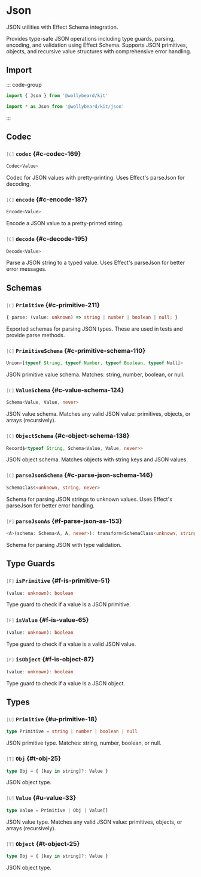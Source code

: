 # Json

JSON utilities with Effect Schema integration.

Provides type-safe JSON operations including type guards, parsing, encoding, and validation using Effect Schema. Supports JSON primitives, objects, and recursive value structures with comprehensive error handling.

## Import

::: code-group

```typescript [Namespace]
import { Json } from '@wollybeard/kit'
```

```typescript [Barrel]
import * as Json from '@wollybeard/kit/json'
```

:::

## Codec

### <span style="opacity: 0.6; font-weight: normal; font-size: 0.85em;">`[C]`</span> `codec`<SourceLink inline href="https://github.com/jasonkuhrt/kit/blob/main/./src/utils/json/json.effect.ts#L169" /> {#c-codec-169}

```typescript
Codec<Value>
```

Codec for JSON values with pretty-printing. Uses Effect's parseJson for decoding.

### <span style="opacity: 0.6; font-weight: normal; font-size: 0.85em;">`[C]`</span> `encode`<SourceLink inline href="https://github.com/jasonkuhrt/kit/blob/main/./src/utils/json/json.effect.ts#L187" /> {#c-encode-187}

```typescript
Encode<Value>
```

Encode a JSON value to a pretty-printed string.

### <span style="opacity: 0.6; font-weight: normal; font-size: 0.85em;">`[C]`</span> `decode`<SourceLink inline href="https://github.com/jasonkuhrt/kit/blob/main/./src/utils/json/json.effect.ts#L195" /> {#c-decode-195}

```typescript
Decode<Value>
```

Parse a JSON string to a typed value. Uses Effect's parseJson for better error messages.

## Schemas

### <span style="opacity: 0.6; font-weight: normal; font-size: 0.85em;">`[C]`</span> `Primitive`<SourceLink inline href="https://github.com/jasonkuhrt/kit/blob/main/./src/utils/json/json.effect.ts#L211" /> {#c-primitive-211}

```typescript
{ parse: (value: unknown) => string | number | boolean | null; }
```

Exported schemas for parsing JSON types. These are used in tests and provide parse methods.

### <span style="opacity: 0.6; font-weight: normal; font-size: 0.85em;">`[C]`</span> `PrimitiveSchema`<SourceLink inline href="https://github.com/jasonkuhrt/kit/blob/main/./src/utils/json/json.effect.ts#L110" /> {#c-primitive-schema-110}

```typescript
Union<[typeof String, typeof Number, typeof Boolean, typeof Null]>
```

JSON primitive value schema. Matches: string, number, boolean, or null.

### <span style="opacity: 0.6; font-weight: normal; font-size: 0.85em;">`[C]`</span> `ValueSchema`<SourceLink inline href="https://github.com/jasonkuhrt/kit/blob/main/./src/utils/json/json.effect.ts#L124" /> {#c-value-schema-124}

```typescript
Schema<Value, Value, never>
```

JSON value schema. Matches any valid JSON value: primitives, objects, or arrays (recursively).

### <span style="opacity: 0.6; font-weight: normal; font-size: 0.85em;">`[C]`</span> `ObjectSchema`<SourceLink inline href="https://github.com/jasonkuhrt/kit/blob/main/./src/utils/json/json.effect.ts#L138" /> {#c-object-schema-138}

```typescript
Record$<typeof String, Schema<Value, Value, never>>
```

JSON object schema. Matches objects with string keys and JSON values.

### <span style="opacity: 0.6; font-weight: normal; font-size: 0.85em;">`[C]`</span> `parseJsonSchema`<SourceLink inline href="https://github.com/jasonkuhrt/kit/blob/main/./src/utils/json/json.effect.ts#L146" /> {#c-parse-json-schema-146}

```typescript
SchemaClass<unknown, string, never>
```

Schema for parsing JSON strings to unknown values. Uses Effect's parseJson for better error handling.

### <span style="opacity: 0.6; font-weight: normal; font-size: 0.85em;">`[F]`</span> `parseJsonAs`<SourceLink inline href="https://github.com/jasonkuhrt/kit/blob/main/./src/utils/json/json.effect.ts#L153" /> {#f-parse-json-as-153}

```typescript
<A>(schema: Schema<A, A, never>): transform<SchemaClass<unknown, string, never>, Schema<A, A, never>>
```

Schema for parsing JSON with type validation.

## Type Guards

### <span style="opacity: 0.6; font-weight: normal; font-size: 0.85em;">`[F]`</span> `isPrimitive`<SourceLink inline href="https://github.com/jasonkuhrt/kit/blob/main/./src/utils/json/json.effect.ts#L51" /> {#f-is-primitive-51}

```typescript
(value: unknown): boolean
```

Type guard to check if a value is a JSON primitive.

### <span style="opacity: 0.6; font-weight: normal; font-size: 0.85em;">`[F]`</span> `isValue`<SourceLink inline href="https://github.com/jasonkuhrt/kit/blob/main/./src/utils/json/json.effect.ts#L65" /> {#f-is-value-65}

```typescript
(value: unknown): boolean
```

Type guard to check if a value is a valid JSON value.

### <span style="opacity: 0.6; font-weight: normal; font-size: 0.85em;">`[F]`</span> `isObject`<SourceLink inline href="https://github.com/jasonkuhrt/kit/blob/main/./src/utils/json/json.effect.ts#L87" /> {#f-is-object-87}

```typescript
(value: unknown): boolean
```

Type guard to check if a value is a JSON object.

## Types

### <span style="opacity: 0.6; font-weight: normal; font-size: 0.85em;">`[U]`</span> `Primitive`<SourceLink inline href="https://github.com/jasonkuhrt/kit/blob/main/./src/utils/json/json.effect.ts#L18" /> {#u-primitive-18}

```typescript
type Primitive = string | number | boolean | null
```

JSON primitive type. Matches: string, number, boolean, or null.

### <span style="opacity: 0.6; font-weight: normal; font-size: 0.85em;">`[T]`</span> `Obj`<SourceLink inline href="https://github.com/jasonkuhrt/kit/blob/main/./src/utils/json/json.effect.ts#L25" /> {#t-obj-25}

```typescript
type Obj = { [key in string]?: Value }
```

JSON object type.

### <span style="opacity: 0.6; font-weight: normal; font-size: 0.85em;">`[U]`</span> `Value`<SourceLink inline href="https://github.com/jasonkuhrt/kit/blob/main/./src/utils/json/json.effect.ts#L33" /> {#u-value-33}

```typescript
type Value = Primitive | Obj | Value[]
```

JSON value type. Matches any valid JSON value: primitives, objects, or arrays (recursively).

### <span style="opacity: 0.6; font-weight: normal; font-size: 0.85em;">`[T]`</span> `Object`<SourceLink inline href="https://github.com/jasonkuhrt/kit/blob/main/./src/utils/json/json.effect.ts#L25" /> {#t-object-25}

```typescript
type Obj = { [key in string]?: Value }
```

JSON object type.
